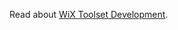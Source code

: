 Read about [WiX Toolset Development](http://wixtoolset.org/development/ "About development on the WiX Toolset").
